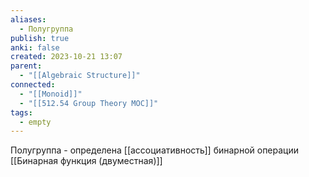 ```yaml
---
aliases:
  - Полугруппа
publish: true
anki: false
created: 2023-10-21 13:07
parent:
  - "[[Algebraic Structure]]"
connected:
  - "[[Monoid]]"
  - "[[512.54 Group Theory MOC]]"
tags:
  - empty
---
```

Полугруппа - определена [[ассоциативность]] бинарной операции [[Бинарная функция (двуместная)]]














